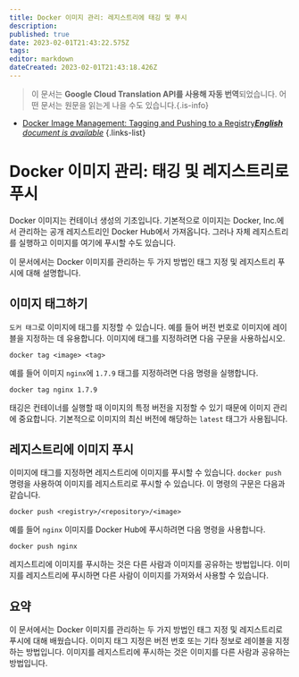 ```yaml
---
title: Docker 이미지 관리: 레지스트리에 태깅 및 푸시
description: 
published: true
date: 2023-02-01T21:43:22.575Z
tags: 
editor: markdown
dateCreated: 2023-02-01T21:43:18.426Z
---
```


> 이 문서는 **Google Cloud Translation API를 사용해 자동 번역**되었습니다.
어떤 문서는 원문을 읽는게 나을 수도 있습니다.{.is-info}



- [Docker Image Management: Tagging and Pushing to a Registry***English** document is available*](/en/Knowledge-base/Docker/docker-image-management-tagging-and-pushing-to-a-registry)
{.links-list}



# Docker 이미지 관리: 태깅 및 레지스트리로 푸시

Docker 이미지는 컨테이너 생성의 기초입니다. 기본적으로 이미지는 Docker, Inc.에서 관리하는 공개 레지스트리인 Docker Hub에서 가져옵니다. 그러나 자체 레지스트리를 실행하고 이미지를 여기에 푸시할 수도 있습니다.

이 문서에서는 Docker 이미지를 관리하는 두 가지 방법인 태그 지정 및 레지스트리 푸시에 대해 설명합니다.

## 이미지 태그하기

`도커 태그`로 이미지에 태그를 지정할 수 있습니다. 예를 들어 버전 번호로 이미지에 레이블을 지정하는 데 유용합니다. 이미지에 태그를 지정하려면 다음 구문을 사용하십시오.

```
docker tag <image> <tag>
```

예를 들어 이미지 `nginx`에 `1.7.9` 태그를 지정하려면 다음 명령을 실행합니다.

```
docker tag nginx 1.7.9
```

태깅은 컨테이너를 실행할 때 이미지의 특정 버전을 지정할 수 있기 때문에 이미지 관리에 중요합니다. 기본적으로 이미지의 최신 버전에 해당하는 `latest` 태그가 사용됩니다.

## 레지스트리에 이미지 푸시

이미지에 태그를 지정하면 레지스트리에 이미지를 푸시할 수 있습니다. `docker push` 명령을 사용하여 이미지를 레지스트리로 푸시할 수 있습니다. 이 명령의 구문은 다음과 같습니다.

```
docker push <registry>/<repository>/<image>
```

예를 들어 `nginx` 이미지를 Docker Hub에 푸시하려면 다음 명령을 사용합니다.

```
docker push nginx
```

레지스트리에 이미지를 푸시하는 것은 다른 사람과 이미지를 공유하는 방법입니다. 이미지를 레지스트리에 푸시하면 다른 사람이 이미지를 가져와서 사용할 수 있습니다.

## 요약

이 문서에서는 Docker 이미지를 관리하는 두 가지 방법인 태그 지정 및 레지스트리로 푸시에 대해 배웠습니다. 이미지 태그 지정은 버전 번호 또는 기타 정보로 레이블을 지정하는 방법입니다. 이미지를 레지스트리에 푸시하는 것은 이미지를 다른 사람과 공유하는 방법입니다.